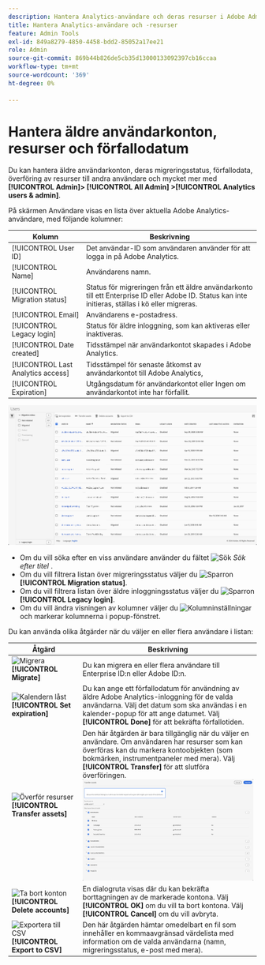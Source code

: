 ```yaml
---
description: Hantera Analytics-användare och deras resurser i Adobe Admin Console.
title: Hantera Analytics-användare och -resurser
feature: Admin Tools
exl-id: 849a8279-4850-4458-bdd2-85052a17ee21
role: Admin
source-git-commit: 869b44b826de5cb35d13000133092397cb16ccaa
workflow-type: tm+mt
source-wordcount: '369'
ht-degree: 0%

---
```


# Hantera äldre användarkonton, resurser och förfallodatum

Du kan hantera äldre användarkonton, deras migreringsstatus, förfallodata, överföring av resurser till andra användare och mycket mer med **[!UICONTROL Admin]> [!UICONTROL All Admin] >[!UICONTROL Analytics users & admin]**.

På skärmen Användare visas en lista över aktuella Adobe Analytics-användare, med följande kolumner:

| Kolumn | Beskrivning |
|---|---|
| [!UICONTROL User ID] | Det användar-ID som användaren använder för att logga in på Adobe Analytics. |
| [!UICONTROL Name] | Användarens namn. |
| [!UICONTROL Migration status] | Status för migreringen från ett äldre användarkonto till ett Enterprise ID eller Adobe ID.  Status kan inte initieras, ställas i kö eller migreras. |
| [!UICONTROL Email] | Användarens e-postadress. |
| [!UICONTROL Legacy login] | Status för äldre inloggning, som kan aktiveras eller inaktiveras. |
| [!UICONTROL Date created] | Tidsstämpel när användarkontot skapades i Adobe Analytics. |
| [!UICONTROL Last Analytics access] | Tidsstämpel för senaste åtkomst av användarkontot till Adobe Analytics, |
| [!UICONTROL Expiration] | Utgångsdatum för användarkontot eller Ingen om användarkontot inte har förfallit. |

![Användare](assets/users.png)

- Om du vill söka efter en viss användare använder du fältet ![Sök](https://spectrum.adobe.com/static/icons/workflow_18/Smock_Search_18_N.svg) *Sök efter titel* .
- Om du vill filtrera listan över migreringsstatus väljer du ![Sparron](https://spectrum.adobe.com/static/icons/ui_18/ChevronSize100.svg) **[!UICONTROL Migration status]**.
- Om du vill filtrera listan över äldre inloggningsstatus väljer du ![Sparron](https://spectrum.adobe.com/static/icons/ui_18/ChevronSize100.svg) **[!UICONTROL Legacy login]**.
- Om du vill ändra visningen av kolumner väljer du ![Kolumninställningar](https://spectrum.adobe.com/static/icons/workflow_18/Smock_ColumnSettings_18_N.svg) och markerar kolumnerna i popup-fönstret.

Du kan använda olika åtgärder när du väljer en eller flera användare i listan:

| Åtgärd | Beskrivning |
|---|---|
| ![Migrera](https://spectrum.adobe.com/static/icons/workflow_18/Smock_Briefcase_18_N.svg) **[!UICONTROL Migrate]** | Du kan migrera en eller flera användare till Enterprise ID:n eller Adobe ID:n. |
| ![Kalendern låst](https://spectrum.adobe.com/static/icons/workflow_18/Smock_CalendarLocked_18_N.svg) **[!UICONTROL Set expiration]** | Du kan ange ett förfallodatum för användning av äldre Adobe Analytics-inloggning för de valda användarna.  Välj det datum som ska användas i en kalender-popup för att ange datumet. Välj **[!UICONTROL Done]** för att bekräfta förfallotiden. |
| ![Överför resurser](https://spectrum.adobe.com/static/icons/workflow_18/Smock_Switch_18_N.svg) **[!UICONTROL Transfer assets]** | Den här åtgärden är bara tillgänglig när du väljer en användare. Om användaren har resurser som kan överföras kan du markera kontoobjekten (som bokmärken, instrumentpaneler med mera). Välj **[!UICONTROL Transfer]** för att slutföra överföringen.<br/>![Överför resurser](assets/transfer-assets.png) |
| ![Ta bort konton](https://spectrum.adobe.com/static/icons/workflow_18/Smock_Delete_18_N.svg) **[!UICONTROL Delete accounts]** | En dialogruta visas där du kan bekräfta borttagningen av de markerade kontona. Välj **[!UICONTROL OK]** om du vill ta bort kontona. Välj **[!UICONTROL Cancel]** om du vill avbryta. |
| ![Exportera till CSV](https://spectrum.adobe.com/static/icons/workflow_18/Smock_FileCSV_18_N.svg) **[!UICONTROL Export to CSV]** | Den här åtgärden hämtar omedelbart en fil som innehåller en kommaavgränsad värdelista med information om de valda användarna (namn, migreringsstatus, e-post med mera). |


